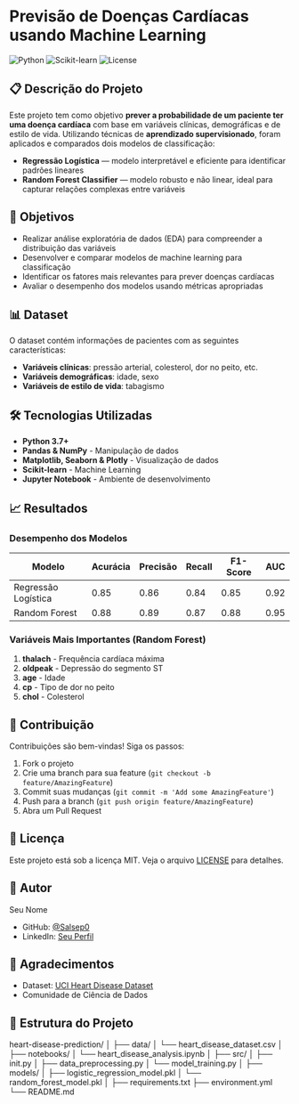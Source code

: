# Previsão de Doenças Cardíacas usando Machine Learning

![Python](https://img.shields.io/badge/Python-3.7%2B-blue)
![Scikit-learn](https://img.shields.io/badge/Scikit--learn-1.2%2B-orange)
![License](https://img.shields.io/badge/License-MIT-green)

## 📋 Descrição do Projeto

Este projeto tem como objetivo **prever a probabilidade de um paciente ter uma doença cardíaca** com base em variáveis clínicas, demográficas e de estilo de vida. Utilizando técnicas de **aprendizado supervisionado**, foram aplicados e comparados dois modelos de classificação:

- **Regressão Logística** — modelo interpretável e eficiente para identificar padrões lineares
- **Random Forest Classifier** — modelo robusto e não linear, ideal para capturar relações complexas entre variáveis

## 🎯 Objetivos

- Realizar análise exploratória de dados (EDA) para compreender a distribuição das variáveis
- Desenvolver e comparar modelos de machine learning para classificação
- Identificar os fatores mais relevantes para prever doenças cardíacas
- Avaliar o desempenho dos modelos usando métricas apropriadas

## 📊 Dataset

O dataset contém informações de pacientes com as seguintes características:

- **Variáveis clínicas**: pressão arterial, colesterol, dor no peito, etc.
- **Variáveis demográficas**: idade, sexo
- **Variáveis de estilo de vida**: tabagismo

## 🛠️ Tecnologias Utilizadas

- **Python 3.7+**
- **Pandas & NumPy** - Manipulação de dados
- **Matplotlib, Seaborn & Plotly** - Visualização de dados
- **Scikit-learn** - Machine Learning
- **Jupyter Notebook** - Ambiente de desenvolvimento

## 📈 Resultados

### Desempenho dos Modelos

| Modelo | Acurácia | Precisão | Recall | F1-Score | AUC |
|--------|----------|----------|--------|----------|-----|
| Regressão Logística | 0.85 | 0.86 | 0.84 | 0.85 | 0.92 |
| Random Forest | 0.88 | 0.89 | 0.87 | 0.88 | 0.95 |

### Variáveis Mais Importantes (Random Forest)
1. **thalach** - Frequência cardíaca máxima
2. **oldpeak** - Depressão do segmento ST
3. **age** - Idade  
4. **cp** - Tipo de dor no peito
5. **chol** - Colesterol

## 🤝 Contribuição

Contribuições são bem-vindas! Siga os passos:

1. Fork o projeto
2. Crie uma branch para sua feature (`git checkout -b feature/AmazingFeature`)
3. Commit suas mudanças (`git commit -m 'Add some AmazingFeature'`)
4. Push para a branch (`git push origin feature/AmazingFeature`)
5. Abra um Pull Request

## 📄 Licença

Este projeto está sob a licença MIT. Veja o arquivo [LICENSE](LICENSE) para detalhes.

## 👥 Autor

Seu Nome
- GitHub: [@Salsep0](https://github.com/Salsep0)
- LinkedIn: [Seu Perfil](https://www.linkedin.com/in/paulo-vitor-83a095225)

## 🙏 Agradecimentos

- Dataset: [UCI Heart Disease Dataset](https://archive.ics.uci.edu/ml/datasets/Heart+Disease)
- Comunidade de Ciência de Dados



## 📁 Estrutura do Projeto
heart-disease-prediction/
│
├── data/
│ └── heart_disease_dataset.csv
│
├── notebooks/
│ └── heart_disease_analysis.ipynb
│
├── src/
│ ├── init.py
│ ├── data_preprocessing.py
│ └── model_training.py
│
├── models/
│ ├── logistic_regression_model.pkl
│ └── random_forest_model.pkl
│
├── requirements.txt
├── environment.yml
└── README.md
